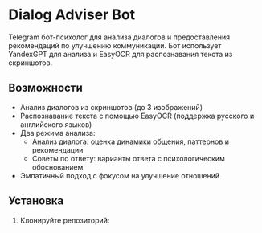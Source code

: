 # Dialog Adviser Bot

Telegram бот-психолог для анализа диалогов и предоставления рекомендаций по улучшению коммуникации. Бот использует YandexGPT для анализа и EasyOCR для распознавания текста из скриншотов.

## Возможности

- Анализ диалогов из скриншотов (до 3 изображений)
- Распознавание текста с помощью EasyOCR (поддержка русского и английского языков)
- Два режима анализа:
  - Анализ диалога: оценка динамики общения, паттернов и рекомендации
  - Советы по ответу: варианты ответа с психологическим обоснованием
- Эмпатичный подход с фокусом на улучшение отношений

## Установка

1. Клонируйте репозиторий: